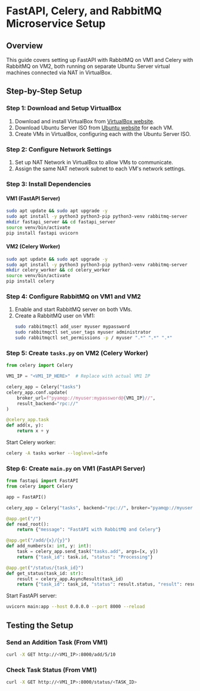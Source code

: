 # FastAPI, Celery, and RabbitMQ Microservice Setup

## Overview
This guide covers setting up FastAPI with RabbitMQ on VM1 and Celery with RabbitMQ on VM2, both running on separate Ubuntu Server virtual machines connected via NAT in VirtualBox.

## Step-by-Step Setup

### Step 1: Download and Setup VirtualBox
1. Download and install VirtualBox from [VirtualBox website](https://www.virtualbox.org/).
2. Download Ubuntu Server ISO from [Ubuntu website](https://ubuntu.com/download/server/arm) for each VM.
3. Create VMs in VirtualBox, configuring each with the Ubuntu Server ISO.

### Step 2: Configure Network Settings
1. Set up NAT Network in VirtualBox to allow VMs to communicate.
2. Assign the same NAT network subnet to each VM's network settings.

### Step 3: Install Dependencies

#### VM1 (FastAPI Server)
```bash
sudo apt update && sudo apt upgrade -y
sudo apt install -y python3 python3-pip python3-venv rabbitmq-server
mkdir fastapi_server && cd fastapi_server
source venv/bin/activate
pip install fastapi uvicorn
```

#### VM2 (Celery Worker)
```bash
sudo apt update && sudo apt upgrade -y
sudo apt install -y python3 python3-pip python3-venv rabbitmq-server
mkdir celery_worker && cd celery_worker
source venv/bin/activate
pip install celery
```

### Step 4: Configure RabbitMQ on VM1 and VM2
1. Enable and start RabbitMQ server on both VMs.
2. Create a RabbitMQ user on VM1:
   ```bash
   sudo rabbitmqctl add_user myuser mypassword
   sudo rabbitmqctl set_user_tags myuser administrator
   sudo rabbitmqctl set_permissions -p / myuser ".*" ".*" ".*"
   ```

### Step 5: Create `tasks.py` on VM2 (Celery Worker)
```python
from celery import Celery

VM1_IP = "<VM1_IP_HERE>"  # Replace with actual VM1 IP

celery_app = Celery("tasks")
celery_app.conf.update(
    broker_url=f"pyamqp://myuser:mypassword@{VM1_IP}//",
    result_backend="rpc://"
)

@celery_app.task
def add(x, y):
    return x + y
```
Start Celery worker:
```bash
celery -A tasks worker --loglevel=info
```

### Step 6: Create `main.py` on VM1 (FastAPI Server)
```python
from fastapi import FastAPI
from celery import Celery

app = FastAPI()

celery_app = Celery("tasks", backend="rpc://", broker="pyamqp://myuser:mypassword@<VM1_IP_HERE>//")

@app.get("/")
def read_root():
    return {"message": "FastAPI with RabbitMQ and Celery"}

@app.get("/add/{x}/{y}")
def add_numbers(x: int, y: int):
    task = celery_app.send_task("tasks.add", args=[x, y])
    return {"task_id": task.id, "status": "Processing"}

@app.get("/status/{task_id}")
def get_status(task_id: str):
    result = celery_app.AsyncResult(task_id)
    return {"task_id": task_id, "status": result.status, "result": result.result}
```
Start FastAPI server:
```bash
uvicorn main:app --host 0.0.0.0 --port 8000 --reload
```

## Testing the Setup
### Send an Addition Task (From VM1)
```bash
curl -X GET http://<VM1_IP>:8000/add/5/10
```
### Check Task Status (From VM1)
```bash
curl -X GET http://<VM1_IP>:8000/status/<TASK_ID>
```
